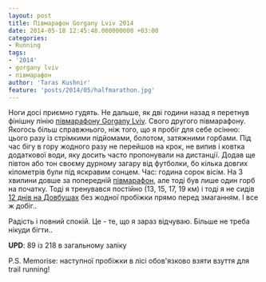 ```yaml
---
layout: post
title: Півмарафон Gorgany Lviv 2014
date: 2014-05-18 12:45:48.000000000 +03:00
categories:
- Running
tags:
- '2014'
- gorgany lviv
- півмарафон
author: 'Taras Kushnir'
feature: 'posts/2014/05/halfmarathon.jpg'
---
```


Ноги досі приємно гудять. Не дальше, як дві години назад я перетнув фінішну лінію [півмарафону Gorgany Lviv](http://www.lvivmarathon.com/). Свого другого півмарафону. Якогось більш справжнього, ніж того, що я пробіг для себе осінню: цього разу із стрімкими підйомами, болотом, затяжними горбами. Під час бігу в гору жодного разу не перейшов на крок, не випив і ковтка додаткової води, яку досить часто пропонували на дистанції. Додав ще півтон або тон своєму дурному загару від футболки, бо кілька довгих кілометрів були під яскравим сонцем. Час: година сорок вісім. На 3 хвилини довше за попередній <a title="Ци-біг: півмарафон" href="http://jamming.com.ua/%d1%86%d0%b8-%d0%b1%d1%96%d0%b3-%d0%bf%d1%96%d0%b2%d0%bc%d0%b0%d1%80%d0%b0%d1%84%d0%be%d0%bd/" target="_blank" rel="noopener noreferrer">півмарафон</a>, але тоді був лише один горб на початку. Тоді я тренувався постійно (13, 15, 17, 19 км) і тоді я не сидів <a title="Довбушоделія або 12 днів під Великою Австрійкою" href="http://jamming.com.ua/%d0%b4%d0%be%d0%b2%d0%b1%d1%83%d1%88%d0%be%d0%b4%d0%b5%d0%bb%d1%96%d1%8f-12-%d0%b4%d0%bd%d1%96%d0%b2-%d0%bf%d1%96%d0%b4-%d0%b2%d0%b5%d0%bb%d0%b8%d0%ba%d0%be%d1%8e-%d0%b0%d0%b2%d1%81%d1%82%d1%80%d1%96/" target="_blank" rel="noopener noreferrer">12 днів на Довбушах</a> без жодної пробіжки прямо перед змаганням. І все ж добіг..

Радість і повний спокій. Це - те, що я зараз відчуваю. Більше не треба нікуди бігти..

<strong>UPD</strong>: 89 із 218 в загальному заліку

P.S. Memorise: наступної пробіжки в лісі обов'язково взяти взуття для trail running!
